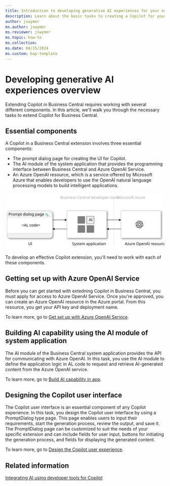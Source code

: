 ```yaml
---
title: Introduction to developing generative AI experiences for your extensions
description: Learn about the basic tasks to creating a Copilot for your solution.
author: jswymer
ms.author: jswymer
ms.reviewer: jswymer
ms.topic: how-to 
ms.collection:
ms.date: 04/15/2024
ms.custom: bap-template
---
```


# Developing generative AI experiences overview

Extending Copilot in Business Central requires working with several different components. In this article, we'll walk you through the necessary tasks to extend Copilot for Business Central.

## Essential components

A Copilot in a Business Central extension involves three essential components:

- The prompt dialog page for creating the UI for Copilot.
- The AI module of the system application that provides the programming interface between Business Central and Azure OpenAI  Service.
- An Azure OpenAI resource, which is a service offered by Microsoft Azure that enables developers to use the OpenAI natural language processing models to build intelligent applications.

![Shows the tasks in the generative-AI development](media/dev-generative-ai-overview.svg)

To develop an effective Copilot extension, you'll need to work with each of these components.

## Getting set up with Azure OpenAI Service

Before you can get started with extedning Copilot in Business Central, you must apply for access to Azure OpenAI Service. Once you're approved, you can create an Azure OpenAI resource in the Azure portal. From this resource, you get your API key and deployment name.

To learn more, go to [Get set up with Azure OpenAI Service](ai-dev-tools-get-started.md).

## Building AI capability using the AI module of system application

The AI module of the Business Central system application provides the API for communicating with Azure OpenAI. In this task, you use the AI module to define the application logic in AL code to request and retrieve AI-generated content from the Azure OpenAI service. 

To learn more, go to [Build AI capability in app](ai-build-capability-in-al.md).

## Designing the Copilot user interface

The Copilot user interface is an essential component of any Copilot experience. In this task, you design the Copilot user interface by using a PromptDialog type page. This page enables users to input their requirements, start the generation process, review the output, and save it. The PromptDialog page can be customized to suit the needs of your specific extension and can include fields for user input, buttons for initiating the generation process, and fields for displaying the generated content.

To learn more, go to [Design the Copilot user experience](ai-build-experience.md).

## Related information

[Integrating AI using developer tools for Copilot](ai-integration-landing-page.yml)

